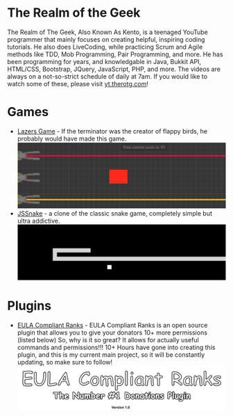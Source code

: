 # The Realm of the Geek

The Realm of The Geek, Also Known As Kento, is a teenaged YouTube programmer that mainly focuses on creating helpful, inspiring coding tutorials. He also does LiveCoding, while practicing Scrum and Agile methods like TDD, Mob Programming, Pair Programming, and more. He has been programming for years, and knowledgable in Java, Bukkit API, HTML/CSS, Bootstrap, JQuery, JavaScript, PHP, and more. The videos are always on a not-so-strict schedule of daily at 7am. If you would like to watch some of these, please visit [yt.therotg.com](http://s.therotg.com/youtube?source=githubreadme)!

# Games
- [Lazers Game](https://therotg.com/games/lasers/) - If the terminator was the creator of flappy birds, he probably would have made this game.
	![Lazers Game](/images/lazer_game.png)
- [JSSnake](https://therotg.com/games/snake/) - a clone of the classic snake game, completely simple but ultra addictive.
	![JSSnake](/images/snake_demo.png)

# Plugins
- [EULA Compliant Ranks](https://www.spigotmc.org/resources/eula-compliant-perks.35134/) - EULA Compliant Ranks is an open source plugin that allows you to give your donators 10+ more permissions (listed below) So, why is it so great? It allows for actually useful commands and permissions!!! 10+ Hours have gone into creating this plugin, and this is my current main project, so it will be constantly updating, so make sure to follow!
	![EULA](/images/eulaComp.png)